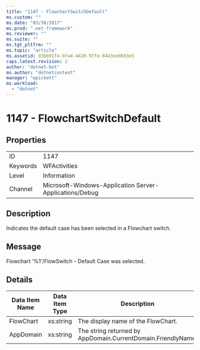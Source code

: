 ```yaml
---
title: "1147 - FlowchartSwitchDefault"
ms.custom: ""
ms.date: "03/30/2017"
ms.prod: ".net-framework"
ms.reviewer: ""
ms.suite: ""
ms.tgt_pltfrm: ""
ms.topic: "article"
ms.assetid: 03bb91f4-bfa4-4420-97fe-8443ee9b03e5
caps.latest.revision: 2
author: "dotnet-bot"
ms.author: "dotnetcontent"
manager: "wpickett"
ms.workload: 
  - "dotnet"
---
```

# 1147 - FlowchartSwitchDefault
## Properties  

|||  
|-|-|  
|ID|1147|  
|Keywords|WFActivities|  
|Level|Information|  
|Channel|Microsoft-Windows-Application Server-Applications/Debug|  

## Description  
 Indicates the default case has been selected in a Flowchart switch.  

## Message  
 Flowchart '%1'/FlowSwitch - Default Case was selected.  

## Details  


| Data Item Name | Data Item Type |                         Description                          |
|----------------|----------------|--------------------------------------------------------------|
|   FlowChart    |   xs:string    |              The display name of the FlowChart.              |
|   AppDomain    |   xs:string    | The string returned by AppDomain.CurrentDomain.FriendlyName. |

